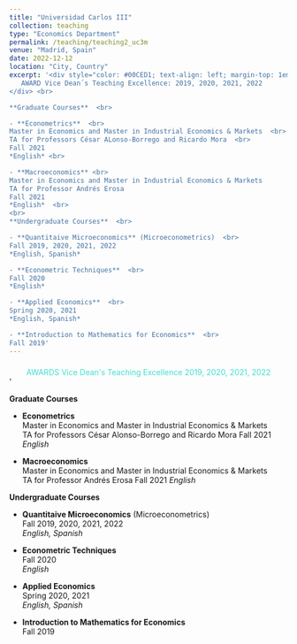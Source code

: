 ```yaml
---
title: "Universidad Carlos III"
collection: teaching
type: "Economics Department"
permalink: /teaching/teaching2_uc3m
venue: "Madrid, Spain"
date: 2022-12-12
location: "City, Country"
excerpt: '<div style="color: #00CED1; text-align: left; margin-top: 1em; padding-top: 0.5em;">
   AWARD Vice Dean´s Teaching Excellence: 2019, 2020, 2021, 2022
</div> <br>

**Graduate Courses**  <br>

- **Econometrics**  <br>
Master in Economics and Master in Industrial Economics & Markets  <br>
TA for Professors César ALonso-Borrego and Ricardo Mora  <br>
Fall 2021  
*English* <br>

- **Macroeconomics** <br>
Master in Economics and Master in Industrial Economics & Markets  
TA for Professor Andrés Erosa  
Fall 2021  
*English*  <br>
<br>
**Undergraduate Courses**  <br>

- **Quantitaive Microeconomics** (Microeconometrics)  <br>
Fall 2019, 2020, 2021, 2022  
*English, Spanish*  

- **Econometric Techniques**  <br>
Fall 2020  
*English*  

- **Applied Economics**  <br>
Spring 2020, 2021  
*English, Spanish*  

- **Introduction to Mathematics for Economics**  <br>
Fall 2019'
---
```


<div style="border-top: 3px  #00CED1;; color: turquoise; text-align: center; margin-top: 1em; padding-top: 0.5em;">
  AWARDS Vice Dean's Teaching Excellence 2019, 2020, 2021, 2022
</div>'

**Graduate Courses**

- **Econometrics**  
Master in Economics and Master in Industrial Economics & Markets  
TA for Professors César Alonso-Borrego and Ricardo Mora
Fall 2021
*English*

- **Macroeconomics**  
   Master in Economics and Master in Industrial Economics & Markets  
   TA for Professor Andrés Erosa
  Fall 2021
  *English*

**Undergraduate Courses**  

- **Quantitaive Microeconomics** (Microeconometrics)  
Fall 2019, 2020, 2021, 2022  
*English, Spanish*

- **Econometric Techniques**  
Fall 2020  
*English*

- **Applied Economics**  
Spring 2020, 2021  
*English, Spanish*


- **Introduction to Mathematics for Economics**  
Fall 2019



  

